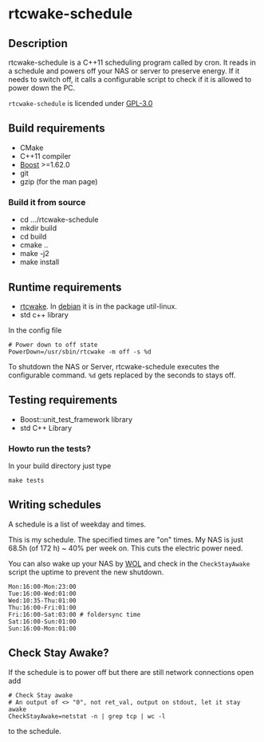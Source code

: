 # rtcwake-schedule

## Description
rtcwake-schedule is a C++11 scheduling program called by cron. It reads in a schedule and
powers off your NAS or server to preserve energy. If it needs to switch off, it calls
a configurable script to check if it is allowed to power down the PC.

`rtcwake-schedule` is licended under [GPL-3.0](https://www.gnu.org/licenses/gpl-3.0.html)

## Build requirements
- CMake
- C++11 compiler
- [Boost](https://www.boost.org) >=1.62.0
- git
- gzip (for the man page)

### Build it from source
- cd .../rtcwake-schedule
- mkdir build
- cd build
- cmake ..
- make -j2
- make install


## Runtime requirements
- [rtcwake](https://linux.die.net/man/8/rtcwake). In [debian](https://www.debian.org) it is in the package util-linux.
- std c++ library

In the config file
~~~~~
# Power down to off state
PowerDown=/usr/sbin/rtcwake -m off -s %d
~~~~~

To shutdown the NAS or Server, rtcwake-schedule executes the configurable
command. `%d` gets replaced by the seconds to stays off.

## Testing requirements
- Boost::unit_test_framework library
- std C++ Library

### Howto run the tests?
In your build directory just type
~~~~~
make tests
~~~~~


## Writing schedules
A schedule is a list of weekday and times.

This is my schedule. The specified times are "on" times.
My NAS is just 68.5h (of 172 h) ~ 40% per week on. This cuts
the electric power need.

You can also wake up your NAS by [WOL](https://en.wikipedia.org/wiki/Wake-on-LAN) and
check in the `CheckStayAwake` script the uptime to prevent the new shutdown.

~~~~~
Mon:16:00-Mon:23:00
Tue:16:00-Wed:01:00
Wed:10:35-Thu:01:00
Thu:16:00-Fri:01:00
Fri:16:00-Sat:03:00 # foldersync time
Sat:16:00-Sun:01:00
Sun:16:00-Mon:01:00
~~~~~

## Check Stay Awake?
If the schedule is to power off but there are still network connections open add

~~~~~
# Check Stay awake
# An output of <> "0", not ret_val, output on stdout, let it stay awake
CheckStayAwake=netstat -n | grep tcp | wc -l
~~~~~

to the schedule.
